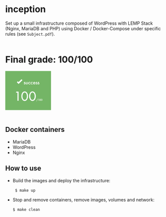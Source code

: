 # inception

Set up a small infrastructure composed of WordPress with LEMP Stack (Nginx, MariaDB and PHP) using Docker / Docker-Compose under specific rules (see `Subject.pdf`).
<br></br>

# Final grade: 100/100

<img src="./assets/score.png" height="125" alt="Score"> <br></br>

## Docker containers

- MariaDB
- WordPress
- Nginx


## How to use

- Build the images and deploy the infrastructure:

  ```sh
   $ make up
   ```

- Stop and remove containers, remove images, volumes and network:

	```sh
	$ make clean
	```
